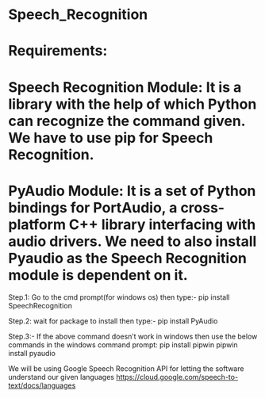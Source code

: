 # Speech_Recognition
# Requirements:
# Speech Recognition Module: It is a library with the help of which Python can recognize the command given. We have to use pip for Speech Recognition. 
# PyAudio Module: It is a set of Python bindings for PortAudio, a cross-platform C++ library interfacing with audio drivers. We need to also install Pyaudio as the Speech Recognition module is dependent on it.
Step.1: Go to the cmd prompt(for windows os) then type:- pip install SpeechRecognition

Step.2: wait for package to install then type:- pip install PyAudio

Step.3:- If the above command doesn’t work in windows then use the below commands in the windows command prompt:
                        pip install pipwin
                        pipwin install pyaudio

We will be using Google Speech Recognition API for letting the software understand our given languages
https://cloud.google.com/speech-to-text/docs/languages
